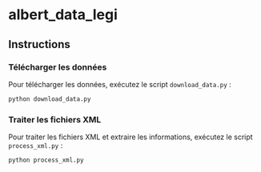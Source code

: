 # albert_data_legi

## Instructions

### Télécharger les données

Pour télécharger les données, exécutez le script `download_data.py` :

```bash
python download_data.py
```

### Traiter les fichiers XML

Pour traiter les fichiers XML et extraire les informations, exécutez le script `process_xml.py` :

```bash
python process_xml.py
```